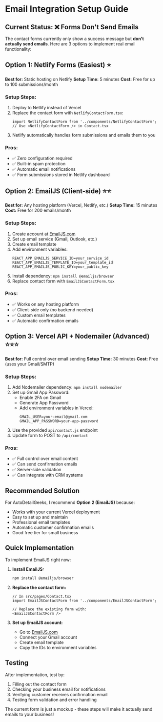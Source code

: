 # Email Integration Setup Guide

## Current Status: ❌ Forms Don't Send Emails

The contact forms currently only show a success message but **don't actually send emails**. Here are 3 options to implement real email functionality:

## Option 1: Netlify Forms (Easiest) ⭐

**Best for:** Static hosting on Netlify
**Setup Time:** 5 minutes
**Cost:** Free for up to 100 submissions/month

### Setup Steps:
1. Deploy to Netlify instead of Vercel
2. Replace the contact form with `NetlifyContactForm.tsx`:
   ```tsx
   import NetlifyContactForm from '../components/NetlifyContactForm';
   // Use <NetlifyContactForm /> in Contact.tsx
   ```
3. Netlify automatically handles form submissions and emails them to you

### Pros:
- ✅ Zero configuration required
- ✅ Built-in spam protection
- ✅ Automatic email notifications
- ✅ Form submissions stored in Netlify dashboard

## Option 2: EmailJS (Client-side) ⭐⭐

**Best for:** Any hosting platform (Vercel, Netlify, etc.)
**Setup Time:** 15 minutes
**Cost:** Free for 200 emails/month

### Setup Steps:
1. Create account at [EmailJS.com](https://emailjs.com)
2. Set up email service (Gmail, Outlook, etc.)
3. Create email template
4. Add environment variables:
   ```env
   REACT_APP_EMAILJS_SERVICE_ID=your_service_id
   REACT_APP_EMAILJS_TEMPLATE_ID=your_template_id  
   REACT_APP_EMAILJS_PUBLIC_KEY=your_public_key
   ```
5. Install dependency: `npm install @emailjs/browser`
6. Replace contact form with `EmailJSContactForm.tsx`

### Pros:
- ✅ Works on any hosting platform
- ✅ Client-side only (no backend needed)
- ✅ Custom email templates
- ✅ Automatic confirmation emails

## Option 3: Vercel API + Nodemailer (Advanced) ⭐⭐⭐

**Best for:** Full control over email sending
**Setup Time:** 30 minutes
**Cost:** Free (uses your Gmail/SMTP)

### Setup Steps:
1. Add Nodemailer dependency: `npm install nodemailer`
2. Set up Gmail App Password:
   - Enable 2FA on Gmail
   - Generate App Password
   - Add environment variables in Vercel:
     ```
     GMAIL_USER=your-email@gmail.com
     GMAIL_APP_PASSWORD=your-app-password
     ```
3. Use the provided `api/contact.js` endpoint
4. Update form to POST to `/api/contact`

### Pros:
- ✅ Full control over email content
- ✅ Can send confirmation emails
- ✅ Server-side validation
- ✅ Can integrate with CRM systems

## Recommended Solution

For AutoDetailGeeks, I recommend **Option 2 (EmailJS)** because:
- Works with your current Vercel deployment
- Easy to set up and maintain
- Professional email templates
- Automatic customer confirmation emails
- Good free tier for small business

## Quick Implementation

To implement EmailJS right now:

1. **Install EmailJS:**
   ```bash
   npm install @emailjs/browser
   ```

2. **Replace the contact form:**
   ```tsx
   // In src/pages/Contact.tsx
   import EmailJSContactForm from '../components/EmailJSContactForm';
   
   // Replace the existing form with:
   <EmailJSContactForm />
   ```

3. **Set up EmailJS account:**
   - Go to [EmailJS.com](https://emailjs.com)
   - Connect your Gmail account
   - Create email template
   - Copy the IDs to environment variables

## Testing

After implementation, test by:
1. Filling out the contact form
2. Checking your business email for notifications
3. Verifying customer receives confirmation email
4. Testing form validation and error handling

The current form is just a mockup - these steps will make it actually send emails to your business!